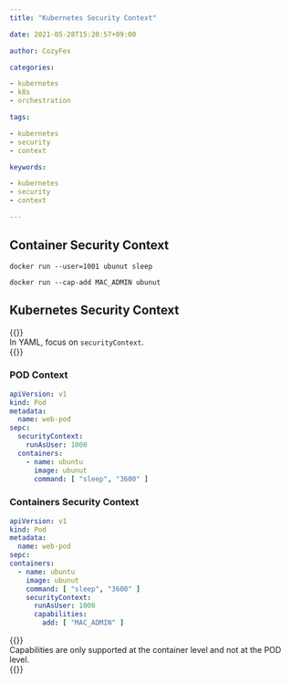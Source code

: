 ```yaml
---
title: "Kubernetes Security Context"

date: 2021-05-28T15:20:57+09:00

author: CozyFex

categories:

- kubernetes
- k8s
- orchestration

tags:

- kubernetes
- security
- context

keywords:

- kubernetes
- security
- context

---
```


## Container Security Context

```shell
docker run --user=1001 ubunut sleep
```

```shell
docker run --cap-add MAC_ADMIN ubunut
```

## Kubernetes Security Context

{{<admonition note securityContext true>}}  
In YAML, focus on `securityContext`.  
{{</admonition>}}

### POD Context

```yaml
apiVersion: v1
kind: Pod
metadata:
  name: web-pod
sepc:
  securityContext:
    runAsUser: 1000
  containers:
    - name: ubuntu
      image: ubunut
      command: [ "sleep", "3600" ]
```

### Containers Security Context

```yaml
apiVersion: v1
kind: Pod
metadata:
  name: web-pod
sepc:
containers:
  - name: ubuntu
    image: ubunut
    command: [ "sleep", "3600" ]
    securityContext:
      runAsUser: 1000
      capabilities:
        add: [ "MAC_ADMIN" ]
```

{{<admonition note capabilities true>}}  
Capabilities are only supported at the container level and not at the POD level.  
{{</admonition>}}

